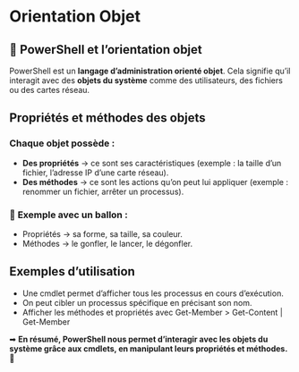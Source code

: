 # Orientation Objet

## **📌 PowerShell et l’orientation objet**

PowerShell est un **langage d’administration orienté objet**. Cela signifie qu’il interagit avec des **objets du système** comme des utilisateurs, des fichiers ou des cartes réseau.



## **Propriétés et méthodes des objets**

### Chaque objet possède :

- **Des propriétés** → ce sont ses caractéristiques (exemple : la taille d’un fichier, l’adresse IP d’une carte réseau).
- **Des méthodes** → ce sont les actions qu’on peut lui appliquer (exemple : renommer un fichier, arrêter un processus).

### 🛑 **Exemple avec un ballon** :

- Propriétés → sa forme, sa taille, sa couleur.
- Méthodes → le gonfler, le lancer, le dégonfler.



## **Exemples d’utilisation**

- Une cmdlet permet d’afficher tous les processus en cours d’exécution.
- On peut cibler un processus spécifique en précisant son nom.
- Afficher les méthodes et propriétés avec Get-Member > Get-Content | Get-Member



➡ **En résumé, PowerShell nous permet d’interagir avec les objets du système grâce aux cmdlets, en manipulant leurs propriétés et méthodes.** 🚀



